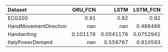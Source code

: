 | Dataset               |    GRU_FCN |        LSTM |   LSTM_FCN |
|:----------------------|-----------:|------------:|-----------:|
| ECG200                |   0.91     |   0.82      |  0.92      |
| HandMovementDirection | nan        | nan         |  0.486486  |
| Handwriting           |   0.101176 |   0.0541176 |  0.0752941 |
| ItalyPowerDemand      | nan        |   0.559767  |  0.910593  |